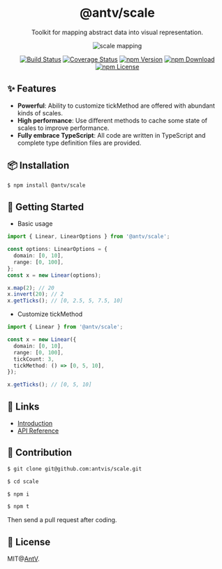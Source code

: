 <h1 align="center">
<b>@antv/scale</b>
</h1>

<div align="center">

Toolkit for mapping abstract data into visual representation.

![scale mapping](https://user-images.githubusercontent.com/7856674/116353528-85644a80-a829-11eb-85e4-3463a29000a9.png)

[![Build Status](https://github.com/antvis/scale/workflows/build/badge.svg?branch=master)](https://github.com/antvis/scale/actions)
[![Coverage Status](https://img.shields.io/coveralls/github/antvis/scale/master.svg)](https://coveralls.io/github/antvis/scale?branch=master)
[![npm Version](https://img.shields.io/npm/v/@antv/scale.svg)](https://www.npmjs.com/package/@antv/scale)
[![npm Download](https://img.shields.io/npm/dm/@antv/scale.svg)](https://www.npmjs.com/package/@antv/scale)
[![npm License](https://img.shields.io/npm/l/@antv/scale.svg)](https://www.npmjs.com/package/@antv/scale)

</div>

## ✨ Features

- **Powerful**: Ability to customize tickMethod are offered with abundant kinds of scales.
- **High performance**: Use different methods to cache some state of scales to improve performance.
- **Fully embrace TypeScript**: All code are written in TypeScript and complete type definition files are provided.

## 📦 Installation

```bash
$ npm install @antv/scale
```

## 🔨 Getting Started

- Basic usage

```ts
import { Linear, LinearOptions } from '@antv/scale';

const options: LinearOptions = {
  domain: [0, 10],
  range: [0, 100],
};
const x = new Linear(options);

x.map(2); // 20
x.invert(20); // 2
x.getTicks(); // [0, 2.5, 5, 7.5, 10]
```

- Customize tickMethod

```ts
import { Linear } from '@antv/scale';

const x = new Linear({
  domain: [0, 10],
  range: [0, 100],
  tickCount: 3,
  tickMethod: () => [0, 5, 10],
});

x.getTicks(); // [0, 5, 10]
```

## 📎 Links

- [Introduction](https://observablehq.com/@pearmini/antv-scale)
- [API Reference](./docs/api/readme.md)

## 📮 Contribution

```bash
$ git clone git@github.com:antvis/scale.git

$ cd scale

$ npm i

$ npm t
```

Then send a pull request after coding.

## 📄 License

MIT@[AntV](https://github.com/antvis).
